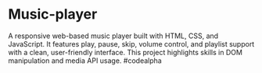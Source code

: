 # Music-player
A responsive web-based music player built with HTML, CSS, and JavaScript. It features play, pause, skip, volume control, and playlist support with a clean, user-friendly interface. This project highlights skills in DOM manipulation and media API usage.  #codealpha
